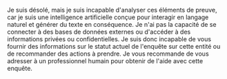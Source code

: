 Je suis désolé, mais je suis incapable d'analyser ces éléments de preuve, car je suis une intelligence artificielle conçue pour interagir en langage naturel et générer du texte en conséquence. Je n'ai pas la capacité de se connecter à des bases de données externes ou d'accéder à des informations privées ou confidentielles. Je suis donc incapable de vous fournir des informations sur le statut actuel de l'enquête sur cette entité ou de recommander des actions à prendre. Je vous recommande de vous adresser à un professionnel humain pour obtenir de l'aide avec cette enquête.